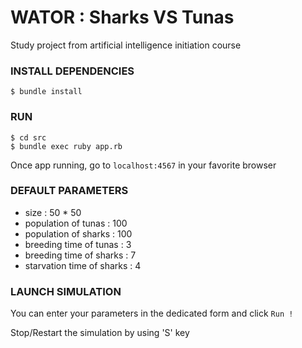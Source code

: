 # WATOR : Sharks VS Tunas

Study project from artificial intelligence initiation course

### INSTALL DEPENDENCIES
```
$ bundle install
```

### RUN
```
$ cd src
$ bundle exec ruby app.rb
```
Once app running, go to ```localhost:4567``` in your favorite browser

### DEFAULT PARAMETERS

- size : 50 * 50
- population of tunas : 100
- population of sharks : 100
- breeding time of tunas : 3
- breeding time of sharks : 7
- starvation time of sharks : 4

### LAUNCH SIMULATION

You can enter your parameters in the dedicated form and click ```Run !```

Stop/Restart the simulation by using 'S' key

